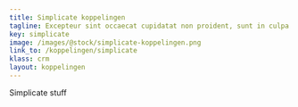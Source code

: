 ```yaml
---
title: Simplicate koppelingen
tagline: Excepteur sint occaecat cupidatat non proident, sunt in culpa qui officia deserunt
key: simplicate
image: /images/@stock/simplicate-koppelingen.png
link_to: /koppelingen/simplicate
klass: crm
layout: koppelingen
---
```


Simplicate stuff